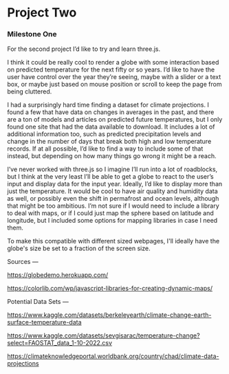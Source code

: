 # Project Two

### Milestone One

For the second project I’d like to try and learn three.js.

I think it could be really cool to render a globe with some interaction based on predicted temperature for the next fifty or so years. I’d like to have the user have control over the year they’re seeing, maybe with a slider or a text box, or maybe just based on mouse position or scroll to keep the page from being cluttered.

I had a surprisingly hard time finding a dataset for climate projections. I found a few that have data on changes in averages in the past, and there are a ton of models and articles on predicted future temperatures, but I only found one site that had the data available to download.
It includes a lot of additional information too, such as predicted precipitation levels and change in the number of days that break both high and low temperature records. If at all possible, I’d like to find a way to include some of that instead, but depending on how many things go wrong it might be a reach.

I’ve never worked with three.js so I imagine I’ll run into a lot of roadblocks, but I think at the very least I’ll be able to get a globe to react to the user’s input and display data for the input year. Ideally, I’d like to display more than just the temperature. It would be cool to have air quality and humidity data as well, or possibly even the shift in permafrost and ocean levels, although that might be too ambitious.
I’m not sure if I would need to include a library to deal with maps, or if I could just map the sphere based on latitude and longitude, but I included some options for mapping libraries in case I need them.

To make this compatible with different sized webpages, I'll ideally have the globe's size be set to a fraction of the screen size.



Sources — 

https://globedemo.herokuapp.com/

https://colorlib.com/wp/javascript-libraries-for-creating-dynamic-maps/

Potential Data Sets — 

https://www.kaggle.com/datasets/berkeleyearth/climate-change-earth-surface-temperature-data

https://www.kaggle.com/datasets/sevgisarac/temperature-change?select=FAOSTAT_data_1-10-2022.csv

https://climateknowledgeportal.worldbank.org/country/chad/climate-data-projections

